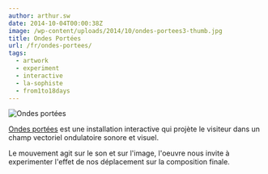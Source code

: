 ```yaml
---
author: arthur.sw
date: 2014-10-04T00:00:38Z
image: /wp-content/uploads/2014/10/ondes-portees3-thumb.jpg
title: Ondes Portées
url: /fr/ondes-portees/
tags:
  - artwork
  - experiment
  - interactive
  - la-sophiste
  - from1to18days
---
```


![Ondes portées](/wp-content/uploads/2014/10/ondes-portees2.jpg)

[Ondes portées](http://www.lasophiste.com/portfolio/ondesportees/) est une installation interactive qui projète le visiteur dans un champ vectoriel ondulatoire sonore et visuel.

Le mouvement agit sur le son et sur l'image, l'oeuvre nous invite à experimenter l'effet de nos déplacement sur la composition finale.